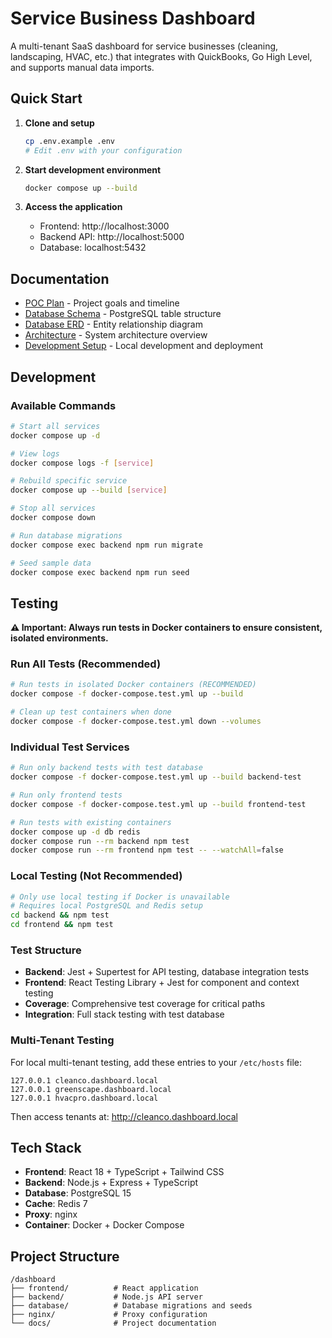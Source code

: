 # Service Business Dashboard

A multi-tenant SaaS dashboard for service businesses (cleaning, landscaping, HVAC, etc.) that integrates with QuickBooks, Go High Level, and supports manual data imports.

## Quick Start

1. **Clone and setup**
   ```bash
   cp .env.example .env
   # Edit .env with your configuration
   ```

2. **Start development environment**
   ```bash
   docker compose up --build
   ```

3. **Access the application**
   - Frontend: http://localhost:3000
   - Backend API: http://localhost:5000
   - Database: localhost:5432

## Documentation

- [POC Plan](CLAUDE.md) - Project goals and timeline
- [Database Schema](database-schema.md) - PostgreSQL table structure
- [Database ERD](database-erd.md) - Entity relationship diagram
- [Architecture](architecture-diagram.md) - System architecture overview
- [Development Setup](development-setup.md) - Local development and deployment

## Development

### Available Commands

```bash
# Start all services
docker compose up -d

# View logs
docker compose logs -f [service]

# Rebuild specific service
docker compose up --build [service]

# Stop all services
docker compose down

# Run database migrations
docker compose exec backend npm run migrate

# Seed sample data
docker compose exec backend npm run seed
```

## Testing

**⚠️ Important: Always run tests in Docker containers to ensure consistent, isolated environments.**

### Run All Tests (Recommended)
```bash
# Run tests in isolated Docker containers (RECOMMENDED)
docker compose -f docker-compose.test.yml up --build

# Clean up test containers when done
docker compose -f docker-compose.test.yml down --volumes
```

### Individual Test Services
```bash
# Run only backend tests with test database
docker compose -f docker-compose.test.yml up --build backend-test

# Run only frontend tests
docker compose -f docker-compose.test.yml up --build frontend-test

# Run tests with existing containers
docker compose up -d db redis
docker compose run --rm backend npm test
docker compose run --rm frontend npm test -- --watchAll=false
```

### Local Testing (Not Recommended)
```bash
# Only use local testing if Docker is unavailable
# Requires local PostgreSQL and Redis setup
cd backend && npm test
cd frontend && npm test
```

### Test Structure
- **Backend**: Jest + Supertest for API testing, database integration tests
- **Frontend**: React Testing Library + Jest for component and context testing
- **Coverage**: Comprehensive test coverage for critical paths
- **Integration**: Full stack testing with test database

### Multi-Tenant Testing

For local multi-tenant testing, add these entries to your `/etc/hosts` file:

```
127.0.0.1 cleanco.dashboard.local
127.0.0.1 greenscape.dashboard.local
127.0.0.1 hvacpro.dashboard.local
```

Then access tenants at: http://cleanco.dashboard.local

## Tech Stack

- **Frontend**: React 18 + TypeScript + Tailwind CSS
- **Backend**: Node.js + Express + TypeScript
- **Database**: PostgreSQL 15
- **Cache**: Redis 7
- **Proxy**: nginx
- **Container**: Docker + Docker Compose

## Project Structure

```
/dashboard
├── frontend/          # React application
├── backend/           # Node.js API server
├── database/          # Database migrations and seeds
├── nginx/             # Proxy configuration
└── docs/              # Project documentation
```